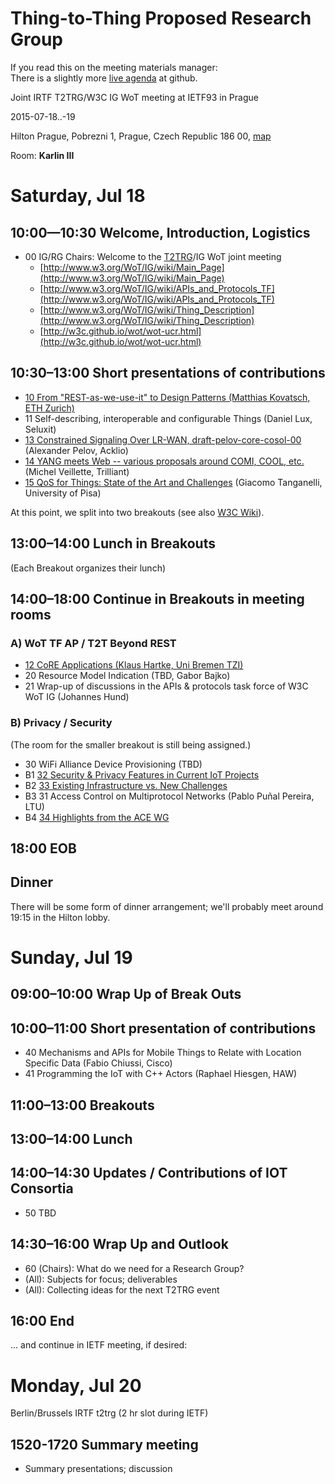 # Thing-to-Thing Proposed Research Group

If you read this on the meeting materials manager:  
There is a slightly more [live agenda][agenda] at github.

[agenda]: https://github.com/t2trg/2015-ietf93/blob/master/agenda.md

Joint IRTF T2TRG/W3C IG WoT meeting at IETF93 in Prague

2015-07-18..-19

Hilton Prague, Pobrezni 1, Prague, Czech Republic 186 00,
[map](https://www.google.de/maps/place/Hilton+Prague+Hotel/@50.093322,14.439794,17z)

Room: **Karlin III**

<!-- (two-digit numbers are slide deck numbers) -->

# Saturday, Jul 18

## 10:00—10:30 Welcome, Introduction, Logistics

* 00 IG/RG Chairs: Welcome to the [T2TRG](https://github.com/t2trg/2015-ietf93/raw/master/slides/00-t2trg-93-welcome.pdf)/IG WoT joint meeting
    * [http://www.w3.org/WoT/IG/wiki/Main_Page](http://www.w3.org/WoT/IG/wiki/Main_Page)
    * [http://www.w3.org/WoT/IG/wiki/APIs_and_Protocols_TF](http://www.w3.org/WoT/IG/wiki/APIs_and_Protocols_TF)
    * [http://www.w3.org/WoT/IG/wiki/Thing_Description](http://www.w3.org/WoT/IG/wiki/Thing_Description)
    * [http://w3c.github.io/wot/wot-ucr.html](http://w3c.github.io/wot/wot-ucr.html)

## 10:30–13:00 Short presentations of contributions

* [10 From "REST-as-we-use-it" to Design Patterns (Matthias Kovatsch, ETH Zurich)](https://github.com/t2trg/2015-ietf93/raw/master/slides/10-2015_T2T_IRTF_REST-as-we-use-it.pdf)
* 11 Self-describing, interoperable and configurable Things (Daniel Lux, Seluxit)
* [13 Constrained Signaling Over LR-WAN, draft-pelov-core-cosol-00](https://github.com/t2trg/2015-ietf93/raw/master/slides/13-CoSOL.pdf) (Alexander Pelov, Acklio)
* [14 YANG meets Web -- various proposals around COMI, COOL, etc.](https://github.com/t2trg/2015-ietf93/raw/master/slides/14-ietf93-COnstrained-Objects-Language-overview.pdf) (Michel Veillette, Trilliant)
* [15 QoS for Things: State of the Art and Challenges](https://github.com/t2trg/2015-ietf93/raw/master/slides/15-QoS_for_Things.pdf) (Giacomo Tanganelli, University of Pisa)

At this point, we split into two breakouts (see also [W3C Wiki](http://www.w3.org/WoT/IG/wiki/Joint_IRTF_T2T_RG_/_W3C_WoT_IG_meeting_18-19_July_2015_in_Prague,_Czech_Republic)).

## 13:00–14:00 Lunch in Breakouts

(Each Breakout organizes their lunch)

## 14:00–18:00 Continue in Breakouts in meeting rooms

### A) WoT TF AP / T2T Beyond REST

* [12 CoRE Applications (Klaus Hartke, Uni Bremen TZI)](https://github.com/t2trg/2015-ietf93/raw/master/slides/12-core-apps.pdf)
* 20 Resource Model Indication (TBD, Gabor Bajko)
* 21 Wrap-up of discussions in the APIs & protocols task force of W3C WoT IG (Johannes Hund)

### B) Privacy / Security

(The room for the smaller breakout is still being assigned.)

* 30 WiFi Alliance Device Provisioning (TBD)
* B1 [32 Security & Privacy Features in Current IoT Projects](https://github.com/t2trg/2015-ietf93/raw/master/slides/32-Security-and-Privacy-Features-in-Current-IoT-Projects-.pdf)
* B2 [33 Existing Infrastructure vs. New Challenges](https://github.com/t2trg/2015-ietf93/raw/master/slides/33-Existing-Infrastructure-vs.-New-Challenges-.pdf)
* B3 31 Access Control on Multiprotocol Networks (Pablo Puñal Pereira, LTU)
* B4 [34 Highlights from the ACE WG](https://github.com/t2trg/2015-ietf93/raw/master/slides/34-ace.pdf)

## 18:00 EOB

## Dinner

There will be some form of dinner arrangement; we'll probably meet
around 19:15 in the Hilton lobby.

# Sunday, Jul 19

## 09:00–10:00 Wrap Up of Break Outs
## 10:00–11:00 Short presentation of contributions

* 40 Mechanisms and APIs for Mobile Things to Relate with Location
  Specific Data (Fabio Chiussi, Cisco)
* 41 Programming the IoT with C++ Actors (Raphael Hiesgen, HAW)

## 11:00–13:00 Breakouts
## 13:00–14:00 Lunch
## 14:00–14:30 Updates / Contributions of IOT Consortia

* 50 TBD

## 14:30–16:00 Wrap Up and Outlook

* 60 (Chairs): What do we need for a Research Group?
* (All): Subjects for focus; deliverables
* (All): Collecting ideas for the next T2TRG event

## 16:00 End

... and continue in IETF meeting, if desired:

# Monday, Jul 20

Berlin/Brussels IRTF t2trg (2 hr slot during IETF)

## 1520-1720 Summary meeting

* Summary presentations; discussion
